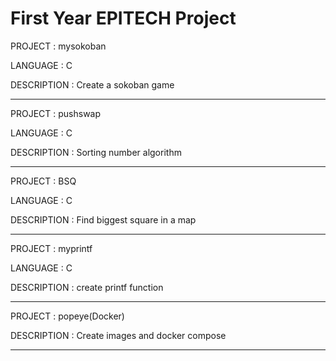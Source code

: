 # First Year EPITECH Project

PROJECT     :   mysokoban

LANGUAGE    :   C

DESCRIPTION :   Create a sokoban game
______________________________________

PROJECT     :   pushswap

LANGUAGE    :   C

DESCRIPTION :   Sorting number algorithm
______________________________________

PROJECT     :   BSQ

LANGUAGE    :   C

DESCRIPTION :   Find biggest square in a map
______________________________________

PROJECT     :   myprintf

LANGUAGE    :   C

DESCRIPTION :   create printf function
______________________________________

PROJECT     :   popeye(Docker)

DESCRIPTION :   Create images and docker compose
______________________________________
